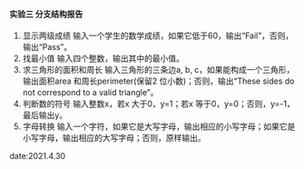 #### 实验三 分支结构报告

1. 显示两级成绩
   输入一个学生的数学成绩，如果它低于60，输出“Fail”，否则，输出“Pass”。
2. 找最小值
   输入四个整数，输出其中的最小值。
3. 求三角形的面积和周长
   输入三角形的三条边a, b, c，如果能构成一个三角形，输出面积area 和周长perimeter(保留2 位小数)；否则，输出“These sides do not correspond to a valid triangle”。
4. 判断数的符号
   输入整数x，若x 大于0，y=1；若x 等于0，y=0；否则，y=-1，最后输出y。
5. 字母转换
   输入一个字符，如果它是大写字母，输出相应的小写字母；如果它是小写字母，输出相应的大写字母；否则，原样输出。

date:2021.4.30
